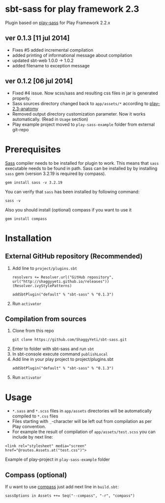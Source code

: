 sbt-sass for play framework 2.3
========
Plugin based on [play-sass][play-sass] for Play Framework 2.2.x 

## ver 0.1.3 [11 jul 2014]
* Fixes #5 added incremental compilation
* added printing of informational message about compilation 
* updated sbt-web 1.0.0 -> 1.0.2
* added filename to exception message

## ver 0.1.2 [06 jul 2014]
* Fixed #4 issue. Now scss/sass and resulting css files in jar is generated properly.  
* Sass sources directory changed back to `app/assets/*` according to [play-2.3-anatomy]
* Removed output directory customization parameter. Now it works automatically. (Read in `Usage` section)
* Play example project moved to `play-sass-example` folder from external git-repo

# Prerequisites
[Sass][sass] compiler needs to be installed for plugin to work. This means that `sass` executable
needs to be found in path. Sass can be installed by by installing `sass` gem (version 3.2.19 is required by compass).
```
gem install sass -v 3.2.19 
```
You can verify that `sass` has been installed by following command:
```
sass -v
```
Also you should install (optional) compass if you want to use it
```
gem install compass
```

# Installation
## External GitHub repository (Recommended)
1. Add line to `project/plugins.sbt`
   ```
   resolvers += Resolver.url("GitHub repository", url("http://shaggyyeti.github.io/releases"))(Resolver.ivyStylePatterns)

   addSbtPlugin("default" % "sbt-sass" % "0.1.3")
   ```
2. Run `activator`

## Compilation from sources
1. Clone from this repo
   ```
   git clone https://github.com/ShaggyYeti/sbt-sass.git
   ```
2. Enter to folder with sbt-sass and run `sbt`
3. In sbt-console execute command `publishLocal`
4. Add line in your play project to project/plugins.sbt
   ```
   addSbtPlugin("default" % "sbt-sass" % "0.1.3")
   ```
5. Run `activator`

# Usage
* `*.sass` and `*.scss` files in `app/assets` directories will be automatically compiled to `*.css` files
* Files starting with `_`-character will be left out from compilation as per Play convention.
* For example the result of compilation of `app/assets/test.scss` you can include by next line:
```
<link rel="stylesheet" media="screen" href="@routes.Assets.at("test.css")">
```

Example of play-project in `play-sass-example` folder

## Compass (optional)
If u want to use [compass][compass] just add next line in `build.sbt`:
```
sassOptions in Assets ++= Seq("--compass", "-r", "compass")
```
[play-sass]: https://github.com/jlitola/play-sass
[sass]: http://sass-lang.com/
[compass]: http://compass-style.org/
[play-2.3-anatomy]: http://www.playframework.com/documentation/2.3.x/Anatomy
